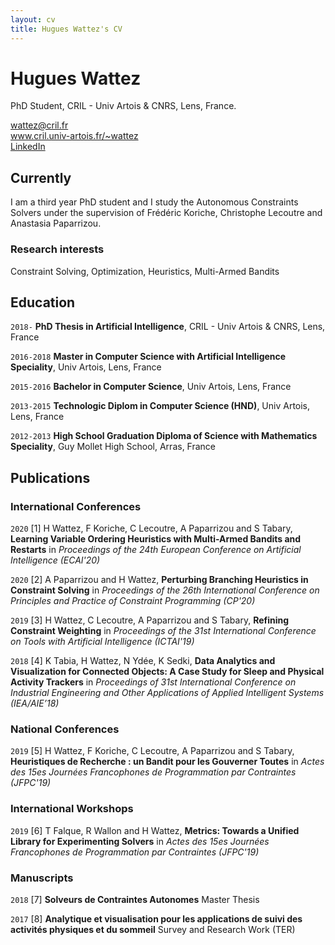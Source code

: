 ```yaml
---
layout: cv
title: Hugues Wattez's CV
---
```

# Hugues Wattez
PhD Student, CRIL - Univ Artois & CNRS, Lens, France.

<div id="webaddress">
  <div>
    <ion-icon name="mail-outline"></ion-icon>
    <a href="wattez@cril.fr">wattez@cril.fr</a>
  </div>
  <div>
    <ion-icon name="link-outline"></ion-icon>
    <a href="http://www.cril.univ-artois.fr/~wattez">www.cril.univ-artois.fr/~wattez</a>
  </div>
  <div>
    <ion-icon name="logo-linkedin"></ion-icon>
    <a href="https://www.linkedin.com/in/hugues-wattez-348070145">LinkedIn</a>
  </div>
</div>


## Currently

I am a third year PhD student and I study the Autonomous Constraints Solvers under the supervision of Frédéric Koriche, Christophe Lecoutre and Anastasia Paparrizou.

### Research interests

Constraint Solving, Optimization, Heuristics, Multi-Armed Bandits

## Education

`2018-`
__PhD Thesis in Artificial Intelligence__, CRIL - Univ Artois & CNRS, Lens, France

`2016-2018`
__Master in Computer Science with Artificial Intelligence Speciality__, Univ Artois, Lens, France

`2015-2016`
__Bachelor in Computer Science__, Univ Artois, Lens, France

`2013-2015`
__Technologic Diplom in Computer Science (HND)__, Univ Artois, Lens, France

`2012-2013`
__High School Graduation Diploma of Science with Mathematics Speciality__, Guy Mollet High School, Arras, France

## Publications

<!-- A list is also available [online](http://scholar.google.co.uk/citations?user=AEYuMjIAAAAJ)  -->

### International Conferences

`2020`
[1] H Wattez, F Koriche, C Lecoutre, A Paparrizou and S Tabary, __Learning Variable Ordering Heuristics with Multi-Armed Bandits and Restarts__ in *Proceedings of the 24th European Conference on Artificial Intelligence (ECAI'20)*

`2020`
[2] A Paparrizou and H Wattez, __Perturbing Branching Heuristics in Constraint Solving__ in *Proceedings of the 26th International Conference on Principles and Practice of Constraint Programming (CP'20)*

`2019`
[3] H Wattez, C Lecoutre, A Paparrizou and S Tabary, __Refining Constraint Weighting__ in *Proceedings of the 31st International Conference on Tools with Artificial Intelligence (ICTAI'19)*

`2018`
[4] K Tabia, H Wattez, N Ydée, K Sedki, __Data Analytics and Visualization for Connected Objects: A Case Study for Sleep and Physical Activity Trackers__ in *Proceedings of 31st International Conference on Industrial Engineering and Other Applications of Applied Intelligent Systems (IEA/AIE’18)*

### National Conferences

`2019`
[5] H Wattez, F Koriche, C Lecoutre, A Paparrizou and S Tabary, __Heuristiques de Recherche : un Bandit pour les Gouverner Toutes__ in *Actes des 15es Journées Francophones de Programmation par Contraintes (JFPC'19)*

### International Workshops

`2019`
[6] T Falque, R Wallon and H Wattez, __Metrics: Towards a Unified Library for Experimenting Solvers__ in *Actes des 15es Journées Francophones de Programmation par Contraintes (JFPC'19)*

### Manuscripts

`2018`
[7] __Solveurs de Contraintes Autonomes__ Master Thesis

`2017`
[8] __Analytique et visualisation pour les applications de suivi des activités physiques et du sommeil__ Survey and Research Work (TER)

<!-- Last updated: April 2021 -->


